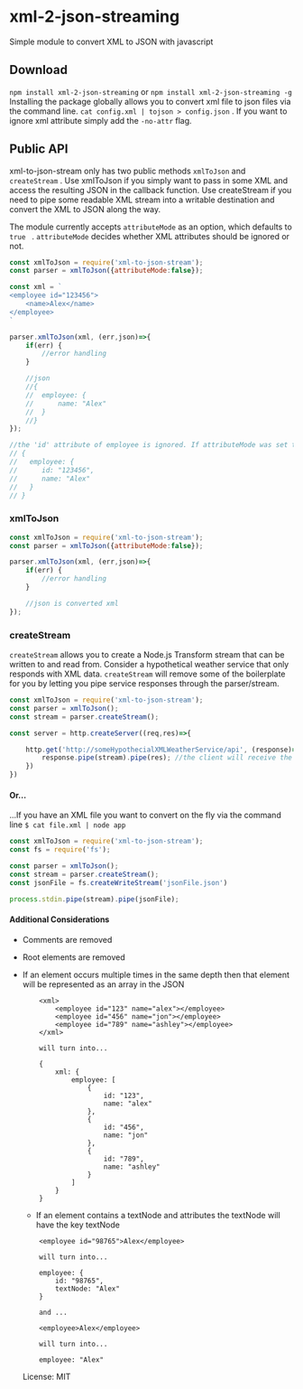 # xml-2-json-streaming

Simple module to convert XML to JSON with javascript

## Download
`npm install xml-2-json-streaming` or `npm install xml-2-json-streaming -g`
Installing the package globally allows you to convert xml file to json files via the command line.
`cat config.xml | tojson > config.json` . If you want to ignore xml attribute simply add the `-no-attr` flag.

## Public API

xml-to-json-stream only has two public methods `xmlToJson` and `createStream` .
Use xmlToJson if you simply want to pass in some XML and access the resulting JSON in the callback function. 
Use createStream if you need to pipe some readable XML stream into a writable destination and convert the XML to JSON along the way. 

The module currently accepts `attributeMode` as an option, which defaults to `true ` . `attributeMode` decides whether XML attributes should 
be ignored or not. 

```javascript
const xmlToJson = require('xml-to-json-stream');
const parser = xmlToJson({attributeMode:false});

const xml = `
<employee id="123456">
    <name>Alex</name>
</employee>
`

parser.xmlToJson(xml, (err,json)=>{
    if(err) {
        //error handling
    }

    //json
    //{
    //  employee: {
    //      name: "Alex"
    //  }    
    //}
});

//the 'id' attribute of employee is ignored. If attributeMode was set to true or omitted, the json would have been:
// {
//   employee: {
//      id: "123456",
//      name: "Alex"
//   }    
// }

```

### xmlToJson

```javascript
const xmlToJson = require('xml-to-json-stream');
const parser = xmlToJson({attributeMode:false});

parser.xmlToJson(xml, (err,json)=>{
    if(err) {
        //error handling
    }

    //json is converted xml
});
```

### createStream

`createStream` allows you to create a Node.js Transform stream that can be written to and read from. 
Consider a hypothetical weather service that only responds with XML data. `createStream` will remove some of the boilerplate for you by
letting you pipe service responses through the parser/stream.

```javascript
const xmlToJson = require('xml-to-json-stream');
const parser = xmlToJson();
const stream = parser.createStream();

const server = http.createServer((req,res)=>{

    http.get('http://someHypothecialXMLWeatherService/api', (response)=>{ //since response is a readable stream we can pipe it through our stream
        response.pipe(stream).pipe(res); //the client will receive the json representation of the XML response
    })
})
```

#### Or...
...If you have an XML file you want to convert on the fly via the command line `$ cat file.xml | node app`

```javascript
const xmlToJson = require('xml-to-json-stream');
const fs = require('fs');

const parser = xmlToJson();
const stream = parser.createStream();
const jsonFile = fs.createWriteStream('jsonFile.json')

process.stdin.pipe(stream).pipe(jsonFile);
```


#### Additional Considerations

  * Comments are removed
  * Root elements are removed
  * If an element occurs multiple times in the same depth then that element will be represented as an array in the JSON
    ```
        <xml>
            <employee id="123" name="alex"></employee>
            <employee id="456" name="jon"></employee>
            <employee id="789" name="ashley"></employee>
        </xml>

        will turn into...

        {
            xml: {
                employee: [
                    {
                        id: "123",
                        name: "alex"
                    },
                    {
                        id: "456",
                        name: "jon"
                    },
                    {
                        id: "789",
                        name: "ashley"
                    }
                ]
            }
        }
    ```
    * If an element contains a textNode and attributes the textNode will have the key textNode
    ```
        <employee id="98765">Alex</employee>
        
        will turn into...
        
        employee: {
            id: "98765",
            textNode: "Alex"
        }

        and ...

        <employee>Alex</employee>
        
        will turn into...

        employee: "Alex"
    ```



    License: MIT

